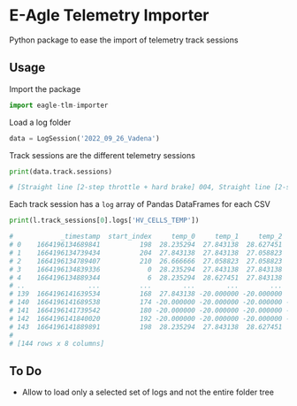 # E-Agle Telemetry Importer

Python package to ease the import of telemetry track sessions

## Usage

Import the package

```python
import eagle-tlm-importer
```

Load a log folder

```python
data = LogSession('2022_09_26_Vadena')
```

Track sessions are the different telemetry sessions

```python
print(data.track.sessions)

# [Straight line [2-step throttle + hard brake] 004, Straight line [2-step throttle + hard brake] 006, ...]
```

Each track session has a `log` array of Pandas DataFrames for each CSV

```python
print(l.track_sessions[0].logs['HV_CELLS_TEMP'])

#            _timestamp  start_index     temp_0     temp_1     temp_2     temp_3     temp_4     temp_5
# 0    1664196134689841          198  28.235294  27.843138  28.627451  28.235294  28.627451  28.235294
# 1    1664196134739434          204  27.843138  27.843138  27.058823  27.843138  28.235294  28.235294
# 2    1664196134789407          210  26.666666  27.058823  27.058823  27.450981  27.450981  27.450981
# 3    1664196134839336            0  28.235294  27.843138  27.843138  27.450981  27.450981  27.058823
# 4    1664196134889344            6  28.235294  28.627451  27.843138  28.235294  28.627451  28.235294
# ..                ...          ...        ...        ...        ...        ...        ...        ...
# 139  1664196141639534          168  27.843138 -20.000000 -20.000000  27.843138  27.843138  27.843138
# 140  1664196141689538          174 -20.000000 -20.000000 -20.000000 -20.000000 -20.000000 -20.000000
# 141  1664196141739542          180 -20.000000 -20.000000 -20.000000 -20.000000 -20.000000 -20.000000
# 142  1664196141840020          192 -20.000000 -20.000000 -20.000000 -20.000000 -20.000000 -20.000000
# 143  1664196141889891          198  28.235294  27.843138  28.627451  28.235294  28.627451  28.235294
# 
# [144 rows x 8 columns]
```

## To Do

- Allow to load only a selected set of logs and not the entire folder tree